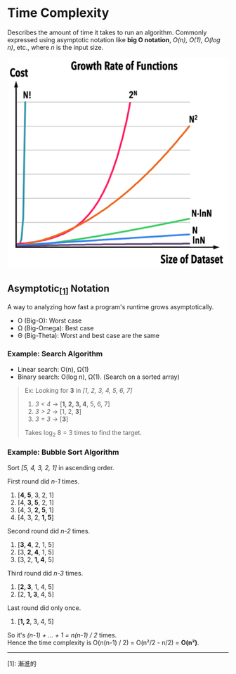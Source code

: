 # Time Complexity
Describes the amount of time it takes to run an algorithm. Commonly expressed using asymptotic notation like **big O notation**, *O(n), O(1), O(log n)*, etc., where *n* is the input size.

![Time Complexity](../images/time-complexity.png)

## Asymptotic<sub>[[1](#note1)]</sub> Notation
A way to analyzing how fast a program's runtime grows asymptotically.
- O (Big-O): Worst case
- Ω (Big-Omega): Best case
- Θ (Big-Theta): Worst and best case are the same

### Example: Search Algorithm
- Linear search: O(n), Ω(1)
- Binary search: O(log n), Ω(1). (Search on a sorted array)
> Ex: Looking for **3** in *[1, 2, 3, 4, 5, 6, 7]*  
>
> 1. *3 < 4* → [**1, 2, 3, 4**, 5, 6, 7]  
> 2. *3 > 2* → [1, 2, **3**]  
> 3. *3 = 3* → [**3**]  
>
> Takes log<sub>2</sub> 8 = 3 times to find the target.

### Example: Bubble Sort Algorithm
Sort *[5, 4, 3, 2, 1]* in ascending order.

First round did *n-1* times.

1. [**4, 5**, 3, 2, 1]
2. [4, **3, 5**, 2, 1]
3. [4, 3, **2, 5**, 1]
4. [4, 3, 2, **1, 5**]

Second round did *n-2* times.

1. [**3, 4**, 2, 1, 5]
2. [3, **2, 4**, 1, 5]
3. [3, 2, **1, 4**, 5]

Third round did *n-3* times.

1. [**2, 3**, 1, 4, 5]
2. [2, **1, 3**, 4, 5]

Last round did only once.

1. [**1, 2**, 3, 4, 5]

So it's *(n-1) + ... + 1 = n(n-1) / 2* times.  
Hence the time complexity is O(n(n-1) / 2) = O(n²/2 - n/2) = **O(n²)**.

---

<span id="note1">[1]: 漸進的</span>